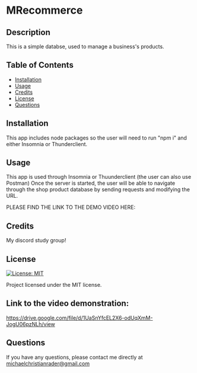 # MRecommerce

## Description

This is a simple databse, used to manage a business's products.

## Table of Contents 
- [Installation](#installation)
- [Usage](#usage)
- [Credits](#credits)
- [License](#license)
- [Questions](#questions)

## Installation

This app includes node packages so the user will need to run "npm i" and either Insomnia or Thunderclient. 

## Usage

This app is used through Insomnia or Thuunderclient (the user can also use Postman) Once the server is started, the user will be able to navigate through the shop product database by sending requests and modifying the URL.

PLEASE FIND THE LINK TO THE DEMO VIDEO HERE: 

## Credits

My discord study group! 

## License

[![License: MIT](https://img.shields.io/badge/License-MIT-blue.svg)](https://opensource.org/licenses/MIT)
  
  Project licensed under the MIT license.

## Link to the video demonstration: 
https://drive.google.com/file/d/1UaSnYfcEL2X6-odUqXmM-JogU06pzNLh/view


## Questions

If you have any questions, please contact me directly at michaelchristianrader@gmail.com
